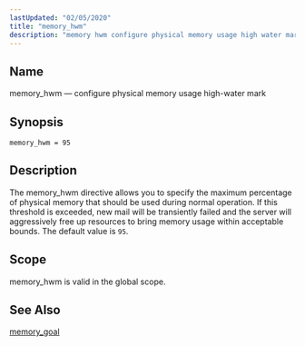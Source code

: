 ```yaml
---
lastUpdated: "02/05/2020"
title: "memory_hwm"
description: "memory hwm configure physical memory usage high water mark memory hwm 95 The memory hwm directive allows you to specify the maximum percentage of physical memory that should be used during normal operation If this threshold is exceeded new mail will be transiently failed and the server will aggressively free..."
---
```


<a name="conf.ref.memory_hwm"></a> 
## Name

memory_hwm — configure physical memory usage high-water mark

## Synopsis

`memory_hwm = 95`

<a name="idp25423600"></a> 
## Description

The memory_hwm directive allows you to specify the maximum percentage of physical memory that should be used during normal operation. If this threshold is exceeded, new mail will be transiently failed and the server will aggressively free up resources to bring memory usage within acceptable bounds. The default value is `95`.

<a name="idp25426176"></a> 
## Scope

memory_hwm is valid in the global scope.

<a name="idp25428000"></a> 
## See Also

[memory_goal](/momentum/4/config/ref-memory-goal)